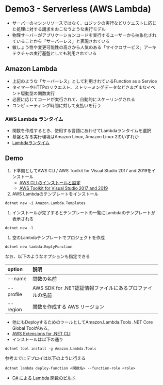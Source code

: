 # Demo3 - Serverless (AWS Lambda)

* サーバーのマシンリソースではなく、ロジックの実行などリクエストに応じた処理に対する請求をおこなうような実行モデル
* 物理サーバーがアプリケーションコードを実行するユーザーから抽象化されていることから「サーバーレス」と表現されている
* 敏しょう性や変更可能性の高さから人気のある「マイクロサービス」アーキテクチャの実行基盤としても利用されている

## Amazon Lambda

* 上記のような「サーバーレス」として利用されているFunction as a Service
* タイマーやHTTPのリクエスト、ストリーミングデータなどさまざまなイベント駆動型の関数実行
* 必要に応じてコードが実行されて、自動的にスケーリングされる
* コンピューティング時間に対して支払いを行う

### AWS Lambda ランタイム

* 関数を作成するとき、使用する言語にあわせてLambdaランタイムを選択
* 基盤となる実行環境はAmazon Linux, Amazon Linux 2のいずれか
* [Lambdaランタイム](https://docs.aws.amazon.com/ja_jp/lambda/latest/dg/lambda-runtimes.html)

## Demo

1. 下準備としてAWS CLI / AWS Toolkit for Visual Studio 2017 and 2019をインストール
   * [AWS CLI のインストールと設定](https://docs.aws.amazon.com/ja_jp/streams/latest/dev/kinesis-tutorial-cli-installation.html)
   * [AWS Toolkit for Visual Studio 2017 and 2019](https://marketplace.visualstudio.com/items?itemName=AmazonWebServices.AWSToolkitforVisualStudio2017)
2. AWS Lambdaのテンプレートをインストール

``` commandline
dotnet new -i Amazon.Lambda.Templates
```

1. インストールが完了するとテンプレートの一覧にLambdaのテンプレートが表示される

``` commandline
dotnet new -l
```

1. 空のLambdaテンプレートでプロジェクトを作成

``` commandline 
dotnet new lambda.EmptyFunction
```

なお、以下のようなオプションも指定できる

|option|説明|
|:-|:-|
|--name|関数の名前|
|--profile|AWS SDK for .NET認証情報ファイルにあるプロファイルの名前|
|--region|関数を作成する AWS リージョン|

* 他にもDeployするためのツールとしてAmazon.Lambda.Tools .NET Core Global Toolがある。
* [AWS Extensions for .NET CLI](https://github.com/aws/aws-extensions-for-dotnet-cli)
* インストールは以下の通り

``` commandline
dotnet tool install -g Amazon.Lambda.Tools
```

参考までにデプロイは以下のように行える

``` commandline
dotnet lambda deploy-function <関数名> --function-role <role>
```

* [C# による Lambda 関数のビルド](https://docs.aws.amazon.com/ja_jp/lambda/latest/dg/dotnet-programming-model.html)
